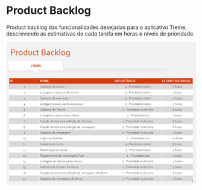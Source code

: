 # Product Backlog

Product backlog das funcionalidades desejadas para o aplicativo Treine, descrevendo as estimativas de cada tarefa em horas e 
níveis de prioridade.

![Product Backlog](.gitbook/assets/productBacklog.PNG)

